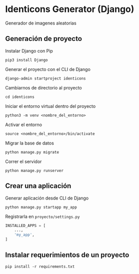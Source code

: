 # Identicons Generator (Django)

Generador de imagenes aleatorias

## Generación de proyecto

Instalar Django con Pip

```command-line
pip3 install Django
```

Generar el proyecto con el CLI de Django

```command-line
django-admin startproject identicons
```

Cambiarnos de directorio al proyecto

```command-line
cd identicons
```

Iniciar el entorno virtual dentro del proyecto

```command-line
python3 -m venv <nombre_del_entorno>
```

Activar el entorno

```command-line
source <nombre_del_entorno>/bin/activate
```

Migrar la base de datos

```command-line
python manage.py migrate
```

Correr el servidor

```command-line
python manage.py runserver
```

## Crear una aplicación

Generar aplicación desde CLI de Django

```command-line
python manage.py startapp my_app
```

Registrarla en `proyecto/settings.py`

```python
INSTALLED_APPS = [
    ...,
    'my_app',
]
```

## Instalar requerimientos de un proyecto

```command-line
pip install -r requirements.txt
```

